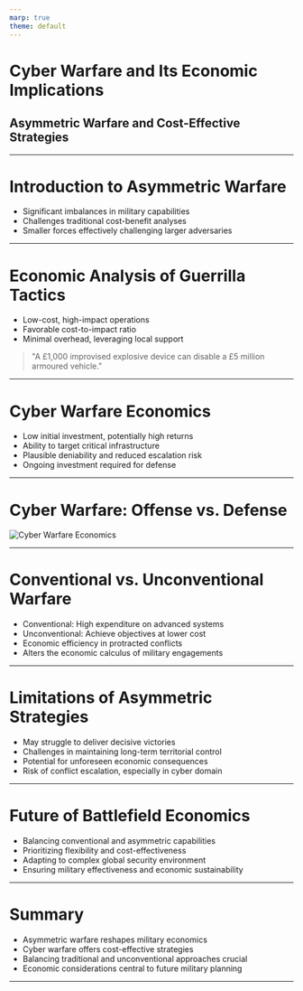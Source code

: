 ```yaml
---
marp: true
theme: default
---
```


# Cyber Warfare and Its Economic Implications
## Asymmetric Warfare and Cost-Effective Strategies

---

# Introduction to Asymmetric Warfare

- Significant imbalances in military capabilities
- Challenges traditional cost-benefit analyses
- Smaller forces effectively challenging larger adversaries

---

# Economic Analysis of Guerrilla Tactics

- Low-cost, high-impact operations
- Favorable cost-to-impact ratio
- Minimal overhead, leveraging local support

> "A £1,000 improvised explosive device can disable a £5 million armoured vehicle."

---

# Cyber Warfare Economics

- Low initial investment, potentially high returns
- Ability to target critical infrastructure
- Plausible deniability and reduced escalation risk
- Ongoing investment required for defense

---

# Cyber Warfare: Offense vs. Defense

![Cyber Warfare Economics](https://images.wardleymaps.ai/map_5305daad-ee80-49a0-b836-10e5e069b36d.png)

---

# Conventional vs. Unconventional Warfare

- Conventional: High expenditure on advanced systems
- Unconventional: Achieve objectives at lower cost
- Economic efficiency in protracted conflicts
- Alters the economic calculus of military engagements

---

# Limitations of Asymmetric Strategies

- May struggle to deliver decisive victories
- Challenges in maintaining long-term territorial control
- Potential for unforeseen economic consequences
- Risk of conflict escalation, especially in cyber domain

---

# Future of Battlefield Economics

- Balancing conventional and asymmetric capabilities
- Prioritizing flexibility and cost-effectiveness
- Adapting to complex global security environment
- Ensuring military effectiveness and economic sustainability

---

# Summary

- Asymmetric warfare reshapes military economics
- Cyber warfare offers cost-effective strategies
- Balancing traditional and unconventional approaches crucial
- Economic considerations central to future military planning

---